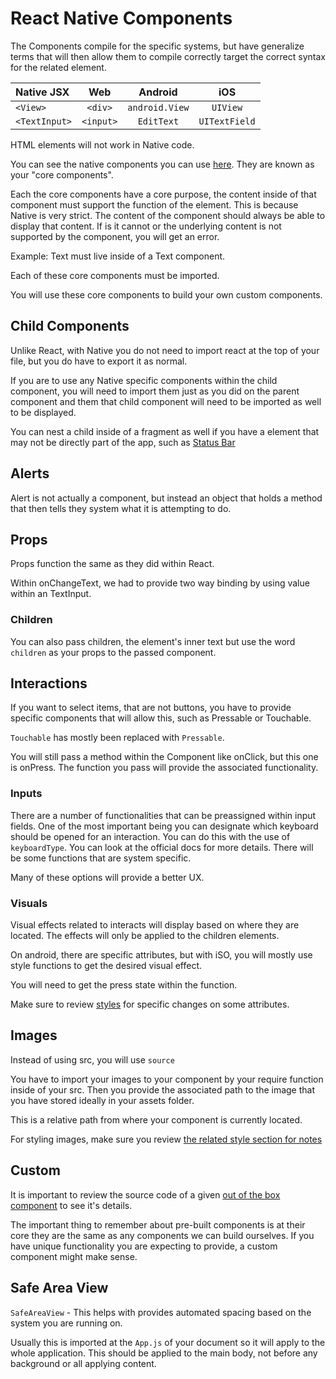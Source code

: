 # React Native Components

The Components compile for the specific systems, but have generalize terms that will then allow them to compile correctly target the correct syntax for the related element. 

| Native JSX   | Web         | Android        | iOS          |
| :---         |    :----:   |    :----:      |    :----:    |
| `<View>`     | `<div>`     | `android.View` |  `UIView`    |
| `<TextInput>`| `<input>`   |  `EditText`    | `UITextField`|

HTML elements will not work in Native code.

You can see the native components you can use [here](https://reactnative.dev/docs/components-and-apis). They are known as your "core components".

Each the core components have a core purpose, the content inside of that component must support the function of the element. This is because Native is very strict. The content of the component should always be able to display that content. If is it cannot or the underlying content is not supported by the component, you will get an error.

Example: Text must live inside of a Text component.

Each of these core components must be imported.

You will use these core components to build your own custom components.

## Child Components

Unlike React, with Native you do not need to import react at the top of your file, but you do have to export it as normal.

If you are to use any Native specific components within the child component, you will need to import them just as you did on the parent component and them that child component will need to be imported as well to be displayed.

You can nest a child inside of a fragment as well if you have a element that may not be directly part of the app, such as [Status Bar](#expo-specific)

## Alerts

Alert is not actually a component, but instead an object that holds a method that then tells they system what it is attempting to do.

## Props

Props function the same as they did within React.

Within onChangeText, we had to provide two way binding by using value within an TextInput.

### Children

You can also pass children, the element's inner text but use the word `children` as your props to the passed component.

## Interactions

If you want to select items, that are not buttons, you have to provide specific components that will allow this, such as Pressable or Touchable.

`Touchable` has mostly been replaced with `Pressable`.

You will still pass a method within the Component like onClick, but this one is onPress. The function you pass will provide the associated functionality.

### Inputs

There are a number of functionalities that can be preassigned within input fields. One of the most important being you can designate which keyboard should be opened for an interaction. You can do this with the use of `keyboardType`. You can look at the official docs for more details. There will be some functions that are system specific. 

Many of these options will provide a better UX.

### Visuals

Visual effects related to interacts will display based on where they are located. The effects will only be applied to the children elements.

On android, there are specific attributes, but with iSO, you will mostly use style functions to get the desired visual effect.

You will need to get the press state within the function.

Make sure to review [styles](./Styling.md) for specific changes on some attributes.

## Images

Instead of using src, you will use `source`

You have to import your images to your component by your require function inside of your src. Then you provide the associated path to the image that you have stored ideally in your assets folder.

This is a relative path from where your component is currently located.

For styling images, make sure you review [the related style section for notes](./Styling.md/#images)

## Custom

It is important to review the source code of a given [out of the box component](https://github.com/facebook/react-native/tree/main/packages/react-native/Libraries/Components) to see it's details. 

The important thing to remember about pre-built components is at their core they are the same as any components we can build ourselves. If you have unique functionality you are expecting to provide, a custom component might make sense.

## Safe Area View

`SafeAreaView` - This helps with provides automated spacing based on the system you are running on. 

Usually this is imported at the `App.js` of your document so it will apply to the whole application. This should be applied to the main body, not before any background or all applying content.